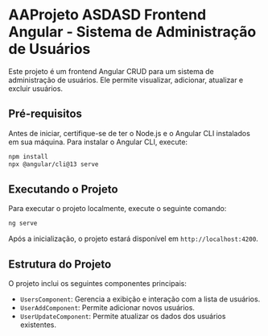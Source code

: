 
# AAProjeto  ASDASD Frontend Angular - Sistema de Administração de Usuários

Este projeto é um frontend Angular CRUD para um sistema de administração de usuários. Ele permite visualizar, adicionar, atualizar e excluir usuários.

## Pré-requisitos

Antes de iniciar, certifique-se de ter o Node.js e o Angular CLI instalados em sua máquina. Para instalar o Angular CLI, execute:

```bash
npm install
npx @angular/cli@13 serve
```

## Executando o Projeto

Para executar o projeto localmente, execute o seguinte comando:

```bash
ng serve
```

Após a inicialização, o projeto estará disponível em `http://localhost:4200`.

## Estrutura do Projeto

O projeto inclui os seguintes componentes principais:

- `UsersComponent`: Gerencia a exibição e interação com a lista de usuários.
- `UserAddComponent`: Permite adicionar novos usuários.
- `UserUpdateComponent`: Permite atualizar os dados dos usuários existentes.


